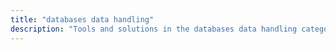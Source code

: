 ```yaml
---
title: "databases data handling" 
description: "Tools and solutions in the databases data handling category"
---
```

